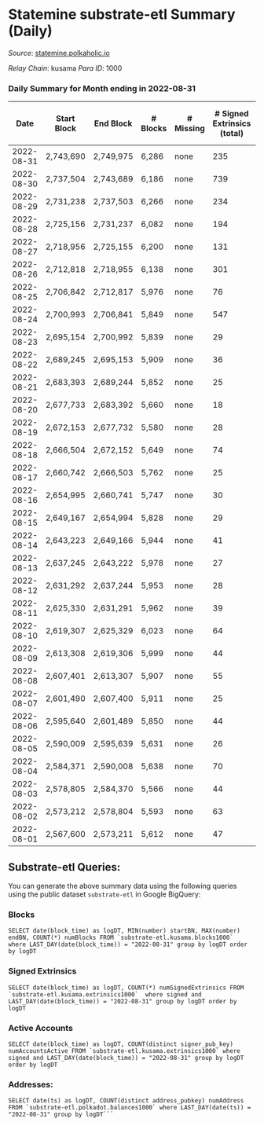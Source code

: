 # Statemine substrate-etl Summary (Daily)

_Source_: [statemine.polkaholic.io](https://statemine.polkaholic.io)

*Relay Chain*: kusama
*Para ID*: 1000



### Daily Summary for Month ending in 2022-08-31


| Date | Start Block | End Block | # Blocks | # Missing | # Signed Extrinsics (total) | # Active Accounts | # Addresses with Balances | # Events | # Transfers | # XCM Transfers In | # XCM Transfers Out |
| ---- | ----------- | --------- | -------- | --------- | --------------------------- | ----------------- | ------------------------- | -------- | ----------- | ------------------ | ------------------- |
| 2022-08-31 | 2,743,690 | 2,749,975 | 6,286 | none  | 235 | 149 | 45,786 | 16,943 | 3,147 ($41,329.42) | 12 ($117.73) | 10 ($84,527.96) |
| 2022-08-30 | 2,737,504 | 2,743,689 | 6,186 | none  | 739 | 501 |  | 19,954 | 3,783 ($48,797.61) | 18 ($41,087.86) | 1 ($135.22) |
| 2022-08-29 | 2,731,238 | 2,737,503 | 6,266 | none  | 234 | 58 |  | 15,618 | 1,874 ($20,380.32) | 6 ($4.79) | 6 ($366.03) |
| 2022-08-28 | 2,725,156 | 2,731,237 | 6,082 | none  | 194 | 66 |  | 15,124 | 1,939 ($75.40) | 5 ($201,155) | 6 ($3,203.75) |
| 2022-08-27 | 2,718,956 | 2,725,155 | 6,200 | none  | 131 | 74 |  | 15,049 | 1,940 ($2.83) | 8 ($357.62) | 13 ($39,654.08) |
| 2022-08-26 | 2,712,818 | 2,718,955 | 6,138 | none  | 301 | 116 | 45,735 | 16,245 | 2,342 ($252.09) | 13 ($20,128.19) | 6 ($722.24) |
| 2022-08-25 | 2,706,842 | 2,712,817 | 5,976 | none  | 76 | 50 | 45,731 | 13,656 | 1,358 ($2.35) | 9 ($46,335.88) | 6 ($5,625.16) |
| 2022-08-24 | 2,700,993 | 2,706,841 | 5,849 | none  | 547 | 337 | 45,721 | 14,957 | 1,532 ($38,724.96) | 6 ($9,057.63) | 6 ($1,071.88) |
| 2022-08-23 | 2,695,154 | 2,700,992 | 5,839 | none  | 29 | 15 | 45,715 | 12,495 | 682 ($0.36) | 4 ($19,992.40) | 4 ($1,626.48) |
| 2022-08-22 | 2,689,245 | 2,695,153 | 5,909 | none  | 36 | 22 | 45,709 | 12,757 | 744 ($46,605.65) | 12 ($76,211.40) | 2 ($34,782.02) |
| 2022-08-21 | 2,683,393 | 2,689,244 | 5,852 | none  | 25 | 17 | 45,702 | 12,626 | 721 ($188.72) | 18 ($21,747.12) | 5 ($3,188.75) |
| 2022-08-20 | 2,677,733 | 2,683,392 | 5,660 | none  | 18 | 10 | 45,698 | 12,042 | 573 ($0.018) | 11 ($210.89) | 5 ($2,216.92) |
| 2022-08-19 | 2,672,153 | 2,677,732 | 5,580 | none  | 28 | 16 | 45,694 | 11,998 | 662 ($0.40) | 13 ($19,124.35) | 2 ($630.76) |
| 2022-08-18 | 2,666,504 | 2,672,152 | 5,649 | none  | 74 | 20 | 45,685 | 12,707 | 1,049 ($28.72) | 11 ($10,966.84) | 8 ($1,064.05) |
| 2022-08-17 | 2,660,742 | 2,666,503 | 5,762 | none  | 25 | 11 | 45,676 | 12,158 | 536 ($25,192.90) | 2 ($1.92) | 2 ($1,737.29) |
| 2022-08-16 | 2,654,995 | 2,660,741 | 5,747 | none  | 30 | 19 | 45,672 | 12,315 | 653 ($0.70) | 4 ($32.58) | 7 ($22,223.04) |
| 2022-08-15 | 2,649,167 | 2,654,994 | 5,828 | none  | 29 | 19 | 45,665 | 12,367 | 567 ($12,004.66) | 3 ($1,629.42) | 1 ($578.04) |
| 2022-08-14 | 2,643,223 | 2,649,166 | 5,944 | none  | 41 | 23 | 45,661 | 13,266 | 1,064 ($17,346.48) | 28 ($13,769.17) | 5 ($2,541.56) |
| 2022-08-13 | 2,637,245 | 2,643,222 | 5,978 | none  | 27 | 18 | 45,655 | 12,744 | 629 ($607.04) | 3 ($1.16) | 5 ($23,073.72) |
| 2022-08-12 | 2,631,292 | 2,637,244 | 5,953 | none  | 28 | 15 | 45,650 | 12,799 | 712 ($7,918.74) | 9 ($10,488.04) | 2 ($760.51) |
| 2022-08-11 | 2,625,330 | 2,631,291 | 5,962 | none  | 39 | 23 | 45,640 | 13,250 | 869 ($819,022) | 12 ($106.94) | 8 ($5,176.56) |
| 2022-08-10 | 2,619,307 | 2,625,329 | 6,023 | none  | 64 | 26 | 45,632 | 13,365 | 1,020 ($52.62) | 6 ($879.04) | 5 ($2,039.33) |
| 2022-08-09 | 2,613,308 | 2,619,306 | 5,999 | none  | 44 | 21 | 45,621 | 13,235 | 982 ($7,406.99) | 11 ($1,638.81) | 6 ($8,974.29) |
| 2022-08-08 | 2,607,401 | 2,613,307 | 5,907 | none  | 55 | 25 | 45,612 | 13,234 | 1,167 ($1,907,380) |   | 15 ($39,250.87) |
| 2022-08-07 | 2,601,490 | 2,607,400 | 5,911 | none  | 25 | 11 | 45,606 | 12,500 | 568 ($12,065.79) | 1 ($0.65) | 6 ($5,329.40) |
| 2022-08-06 | 2,595,640 | 2,601,489 | 5,850 | none  | 44 | 23 | 45,599 | 12,763 | 876 ($23,949.55) | 1 ($1.68) | 10 ($139,670) |
| 2022-08-05 | 2,590,009 | 2,595,639 | 5,631 | none  | 26 | 19 | 45,592 | 12,072 | 665 ($62,386.02) | 5 ($83.42) | 1 ($837.93) |
| 2022-08-04 | 2,584,371 | 2,590,008 | 5,638 | none  | 70 | 21 | 45,586 | 12,315 | 800 ($10,785.30) |   | 4 ($629.73) |
| 2022-08-03 | 2,578,805 | 2,584,370 | 5,566 | none  | 44 | 23 | 45,576 | 12,306 | 981 ($141,454) | 5 ($21.20) | 7 ($2,281.43) |
| 2022-08-02 | 2,573,212 | 2,578,804 | 5,593 | none  | 63 | 25 | 45,566 | 12,598 | 1,093 ($31,751.21) | 7 ($50,383.94) | 18 ($211,901) |
| 2022-08-01 | 2,567,600 | 2,573,211 | 5,612 | none  | 47 | 25 | 45,560 | 12,409 | 974 ($3,541,611) | 2 ($17.25) | 9 ($28,651.01) |

## Substrate-etl Queries:
You can generate the above summary data using the following queries using the public dataset `substrate-etl` in Google BigQuery:


### Blocks
```
SELECT date(block_time) as logDT, MIN(number) startBN, MAX(number) endBN, COUNT(*) numBlocks FROM `substrate-etl.kusama.blocks1000`  where LAST_DAY(date(block_time)) = "2022-08-31" group by logDT order by logDT
```


### Signed Extrinsics
```
SELECT date(block_time) as logDT, COUNT(*) numSignedExtrinsics FROM `substrate-etl.kusama.extrinsics1000`  where signed and LAST_DAY(date(block_time)) = "2022-08-31" group by logDT order by logDT
```


### Active Accounts
```
SELECT date(block_time) as logDT, COUNT(distinct signer_pub_key) numAccountsActive FROM `substrate-etl.kusama.extrinsics1000` where signed and LAST_DAY(date(block_time)) = "2022-08-31" group by logDT order by logDT
```


### Addresses:
```
SELECT date(ts) as logDT, COUNT(distinct address_pubkey) numAddress FROM `substrate-etl.polkadot.balances1000` where LAST_DAY(date(ts)) = "2022-08-31" group by logDT```


